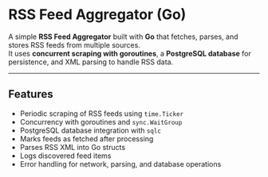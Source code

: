 # RSS Feed Aggregator (Go)

A simple **RSS Feed Aggregator** built with **Go** that fetches, parses, and stores RSS feeds from multiple sources.  
It uses **concurrent scraping with goroutines**, a **PostgreSQL database** for persistence, and XML parsing to handle RSS data.

---

## Features

- Periodic scraping of RSS feeds using `time.Ticker`
- Concurrency with goroutines and `sync.WaitGroup`
- PostgreSQL database integration with `sqlc`
- Marks feeds as fetched after processing
- Parses RSS XML into Go structs
- Logs discovered feed items
- Error handling for network, parsing, and database operations




